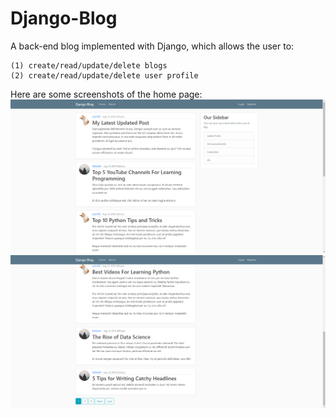 # Django-Blog
A back-end blog implemented with Django, which allows the user to:

    (1) create/read/update/delete blogs
    (2) create/read/update/delete user profile

Here are some screenshots of the home page:
![](screenshots/home1.png)
![](screenshots/home2.png)
